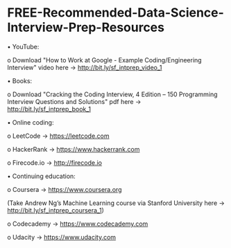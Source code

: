 # FREE-Recommended-Data-Science-Interview-Prep-Resources

•	YouTube:

o	Download "How to Work at Google - Example Coding/Engineering Interview" video here → http://bit.ly/sf_intprep_video_1


•	Books: 

  o	Download "Cracking the Coding Interview, 4 Edition – 150 Programming Interview Questions and Solutions" pdf here → http://bit.ly/sf_intprep_book_1


•	Online coding:

  o	LeetCode → https://leetcode.com

  o	HackerRank → https://www.hackerrank.com

  o	Firecode.io → http://firecode.io


•	Continuing education:

  o	Coursera → https://www.coursera.org
  
  (Take Andrew Ng’s Machine Learning course via Stanford University here → http://bit.ly/sf_intprep_coursera_1)

  o	Codecademy → https://www.codecademy.com

  o	Udacity → https://www.udacity.com
